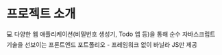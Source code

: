 # 프로젝트 소개
💻 다양한 웹 애플리케이션(비밀번호 생성기, Todo 앱 등)을 통해 순수 자바스크립트 기술을 선보이는 프론트엔드 포트폴리오 - 프레임워크 없이 바닐라 JS만 제공